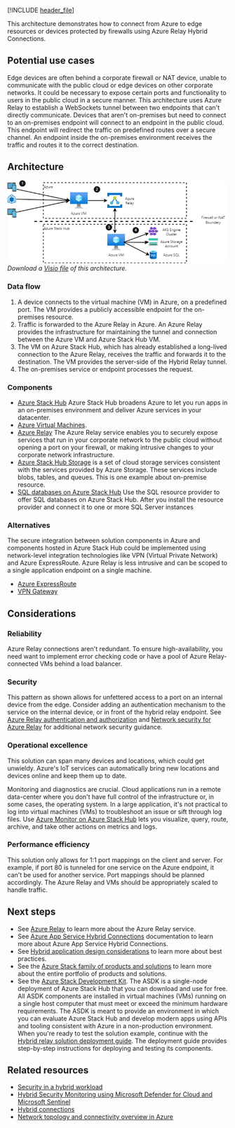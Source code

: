 [!INCLUDE [header_file](../../../includes/sol-idea-header.md)]

This architecture demonstrates how to connect from Azure to edge resources or devices protected by firewalls using Azure Relay Hybrid Connections.

## Potential use cases

Edge devices are often behind a corporate firewall or NAT device, unable to communicate with the public cloud or edge devices on other corporate networks. It could be necessary to expose certain ports and functionality to users in the public cloud in a secure manner. This architecture uses Azure Relay to establish a WebSockets tunnel between two endpoints that can't directly communicate. Devices that aren't on-premises but need to connect to an on-premises endpoint will connect to an endpoint in the public cloud. This endpoint will redirect the traffic on predefined routes over a secure channel. An endpoint inside the on-premises environment receives the traffic and routes it to the correct destination.

## Architecture

![Architecture diagram](../media/hybrid-relay-connection.png)  
_Download a [Visio file](https://arch-center.azureedge.net/hybrid-relay-connection.vsdx) of this architecture._

### Data flow

1. A device connects to the virtual machine (VM) in Azure, on a predefined port. The VM provides a publicly accessible endpoint for the on-premises resource.
2. Traffic is forwarded to the Azure Relay in Azure. An Azure Relay provides the infrastructure for maintaining the tunnel and connection between the Azure VM and Azure Stack Hub VM.
3. The VM on Azure Stack Hub, which has already established a long-lived connection to the Azure Relay, receives the traffic and forwards it to the destination. The VM provides the server-side of the Hybrid Relay tunnel.
4. The on-premises service or endpoint processes the request.

### Components

* [Azure Stack Hub](https://azure.microsoft.com/products/azure-stack/hub/) Azure Stack Hub broadens Azure to let you run apps in an on-premises environment and deliver Azure services in your datacenter.
* [Azure Virtual Machines](https://azure.microsoft.com/services/virtual-machines/).
* [Azure Relay](https://docs.microsoft.com/azure/azure-relay) The Azure Relay service enables you to securely expose services that run in your corporate network to the public cloud without opening a port on your firewall, or making intrusive changes to your corporate network infrastructure.
* [Azure Stack Hub Storage](https://docs.microsoft.com/azure-stack/user/azure-stack-storage-overview) is a set of cloud storage services consistent with the services provided by Azure Storage. These services include blobs, tables, and queues. This is one example about on-premise resource.
* [SQL databases on Azure Stack Hub](https://docs.microsoft.com/azure-stack/operator/azure-stack-sql-resource-provider) Use the SQL resource provider to offer SQL databases on Azure Stack Hub. After you install the resource provider and connect it to one or more SQL Server instances

### Alternatives

The secure integration between solution components in Azure and components hosted in Azure Stack Hub could be implemented using network-level integration technologies like VPN (Virtual Private Network) and Azure ExpressRoute. Azure Relay is less intrusive and can be scoped to a single application endpoint on a single machine.

* [Azure ExpressRoute](https://azure.microsoft.com/services/expressroute/)
* [VPN Gateway](https://azure.microsoft.com/services/vpn-gateway)

## Considerations

### Reliability

Azure Relay connections aren't redundant. To ensure high-availability, you need want to implement error checking code or have a pool of Azure Relay-connected VMs behind a load balancer.

### Security

This pattern as shown allows for unfettered access to a port on an internal device from the edge. Consider adding an authentication mechanism to the service on the internal device, or in front of the hybrid relay endpoint. See [Azure Relay authentication and authorization](https://docs.microsoft.com/azure/azure-relay/relay-authentication-and-authorization) and [Network security for Azure Relay](https://docs.microsoft.com/azure/azure-relay/network-security) for additional network security guidance.

### Operational excellence

This solution can span many devices and locations, which could get unwieldy. Azure's IoT services can automatically bring new locations and devices online and keep them up to date.

Monitoring and diagnostics are crucial. Cloud applications run in a remote data-center where you don't have full control of the infrastructure or, in some cases, the operating system. In a large application, it's not practical to log into virtual machines (VMs) to troubleshoot an issue or sift through log files. Use [Azure Monitor on Azure Stack Hub](https://docs.microsoft.com/azure-stack/user/azure-stack-metrics-azure-data) lets you visualize, query, route, archive, and take other actions on metrics and logs.

### Performance efficiency

This solution only allows for 1:1 port mappings on the client and server. For example, if port 80 is tunneled for one service on the Azure endpoint, it can't be used for another service. Port mappings should be planned accordingly. The Azure Relay and VMs should be appropriately scaled to handle traffic.

## Next steps

* See [Azure Relay](https://docs.microsoft.com/azure/azure-relay) to learn more about the Azure Relay service.
* See [Azure App Service Hybrid Connections](https://docs.microsoft.com/azure/app-service/app-service-hybrid-connections) documentation to learn more about Azure App Service Hybrid Connections.
* See [Hybrid application design considerations](https://docs.microsoft.com/hybrid/app-solutions/overview-app-design-considerations) to learn more about best practices.
* See the [Azure Stack family of products and solutions](https://docs.microsoft.com/azure-stack) to learn more about the entire portfolio of products and solutions.
* See the [Azure Stack Development Kit](https://azure.microsoft.com/overview/azure-stack/development-kit/). The ASDK is a single-node deployment of Azure Stack Hub that you can download and use for free. All ASDK components are installed in virtual machines (VMs) running on a single host computer that must meet or exceed the minimum hardware requirements. The ASDK is meant to provide an environment in which you can evaluate Azure Stack Hub and develop modern apps using APIs and tooling consistent with Azure in a non-production environment. When you're ready to test the solution example, continue with the [Hybrid relay solution deployment guide](https://aka.ms/hybridrelaydeployment). The deployment guide provides step-by-step instructions for deploying and testing its components.

## Related resources

* [Security in a hybrid workload](../../framework/hybrid/hybrid-security.md)
* [Hybrid Security Monitoring using Microsoft Defender for Cloud and Microsoft Sentinel](../../hybrid/hybrid-security-monitoring.yml)
* [Hybrid connections](../hybrid-connectivity-content.md)
* [Network topology and connectivity overview in Azure](https://docs.microsoft.com/azure/cloud-adoption-framework/ready/enterprise-scale/network-topology-and-connectivity)
